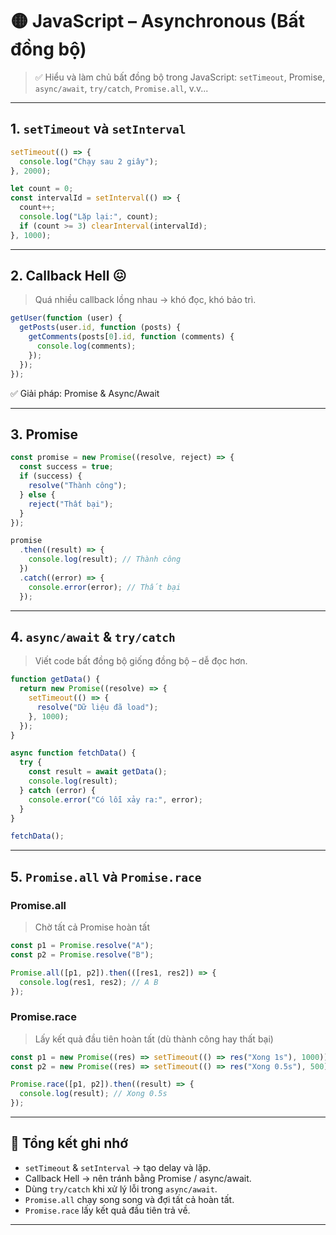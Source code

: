 # 🟡 JavaScript – Asynchronous (Bất đồng bộ)

> ✅ Hiểu và làm chủ bất đồng bộ trong JavaScript: `setTimeout`, Promise, `async/await`, `try/catch`, `Promise.all`, v.v...

---

## 1. `setTimeout` và `setInterval`

```js
setTimeout(() => {
  console.log("Chạy sau 2 giây");
}, 2000);

let count = 0;
const intervalId = setInterval(() => {
  count++;
  console.log("Lặp lại:", count);
  if (count >= 3) clearInterval(intervalId);
}, 1000);
```

---

## 2. Callback Hell 😖

> Quá nhiều callback lồng nhau → khó đọc, khó bảo trì.

```js
getUser(function (user) {
  getPosts(user.id, function (posts) {
    getComments(posts[0].id, function (comments) {
      console.log(comments);
    });
  });
});
```

✅ Giải pháp: Promise & Async/Await

---

## 3. Promise

```js
const promise = new Promise((resolve, reject) => {
  const success = true;
  if (success) {
    resolve("Thành công");
  } else {
    reject("Thất bại");
  }
});

promise
  .then((result) => {
    console.log(result); // Thành công
  })
  .catch((error) => {
    console.error(error); // Thất bại
  });
```

---

## 4. `async/await` & `try/catch`

> Viết code bất đồng bộ giống đồng bộ – dễ đọc hơn.

```js
function getData() {
  return new Promise((resolve) => {
    setTimeout(() => {
      resolve("Dữ liệu đã load");
    }, 1000);
  });
}

async function fetchData() {
  try {
    const result = await getData();
    console.log(result);
  } catch (error) {
    console.error("Có lỗi xảy ra:", error);
  }
}

fetchData();
```

---

## 5. `Promise.all` và `Promise.race`

### Promise.all

> Chờ tất cả Promise hoàn tất

```js
const p1 = Promise.resolve("A");
const p2 = Promise.resolve("B");

Promise.all([p1, p2]).then(([res1, res2]) => {
  console.log(res1, res2); // A B
});
```

### Promise.race

> Lấy kết quả đầu tiên hoàn tất (dù thành công hay thất bại)

```js
const p1 = new Promise((res) => setTimeout(() => res("Xong 1s"), 1000));
const p2 = new Promise((res) => setTimeout(() => res("Xong 0.5s"), 500));

Promise.race([p1, p2]).then((result) => {
  console.log(result); // Xong 0.5s
});
```

---

## 🧠 Tổng kết ghi nhớ

- `setTimeout` & `setInterval` → tạo delay và lặp.
- Callback Hell → nên tránh bằng Promise / async/await.
- Dùng `try/catch` khi xử lý lỗi trong `async/await`.
- `Promise.all` chạy song song và đợi tất cả hoàn tất.
- `Promise.race` lấy kết quả đầu tiên trả về.

---
